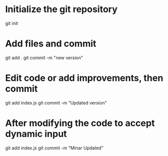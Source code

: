 # Initialize the git repository
git init

# Add files and commit
git add .
git commit -m "new version"

# Edit code or add improvements, then commit
git add index.js
git commit -m "Updated version"

# After modifying the code to accept dynamic input
git add index.js
git commit -m "Minar Updated"
